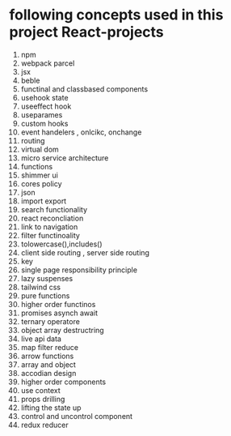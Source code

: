 # following concepts used in this project React-projects
1) npm
2) webpack parcel
3) jsx
4) beble
5) functinal and classbased components
6) usehook state
7) useeffect hook
8) useparames
9) custom hooks
10) event handelers , onlcikc, onchange 
11) routing
12) virtual dom
13) micro service architecture
14) functions
15) shimmer ui
16) cores policy
17) json
18) import export
19) search functionality
20) react reconcliation
21) link to navigation 
22) filter functinoality
23) tolowercase(),includes()
24) client side routing , server side routing
25) key
26) single page responsibility principle
27) lazy suspenses
28) tailwind css
29) pure functions
30) higher order functinos
31)  promises asynch await
32) ternary operatore
33) object array destructring
34) live api data
35) map filter reduce
36) arrow functions
37) array and object
38) accodian design
39) higher order components
40) use context
41) props drilling
42) lifting the state up
43) control and uncontrol component
44) redux reducer
    
